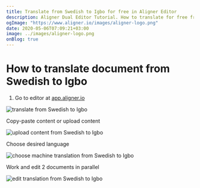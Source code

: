 ```yaml
---
title: Translate from Swedish to Igbo for free in Aligner Editor
description: Aligner Dual Editor Tutorial. How to translate for free from Swedish to Igbo. Aligner is multilingual document management platform. 
ogImage: "https://www.aligner.io/images/aligner-logo.png"
date: 2020-05-06T07:09:21+03:00
image: ../images/aligner-logo.png
onBlog: true
---
```


# How to translate document from Swedish to Igbo

1. Go to editor at [app.aligner.io](https://app.aligner.io "Aligner App web page")

![translate from Swedish to Igbo](../aligner-blank-editor.png "translate from Swedish to Igbo")

Copy-paste content or upload content

![upload content from Swedish to Igbo](../aligner-uploaded-document.png "upload content from Swedish to Igbo")

Choose desired language

![choose machine translation from Swedish to Igbo](../aligner-language-dropdown.png "choose machine translation from Swedish to Igbo")

Work and edit 2 documents in parallel

![edit translation from Swedish to Igbo](../aligner-double-sitded-editor.png "edit translation from Swedish to Igbo")

